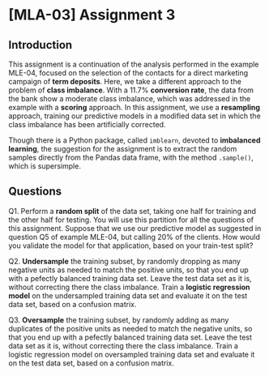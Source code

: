 # [MLA-03] Assignment 3

## Introduction

This assignment is a continuation of the analysis performed in the example MLE-04, focused on the selection of the contacts for a direct marketing campaign of **term deposits**. Here, we take a different approach to the problem of **class imbalance**. With a 11.7% **conversion rate**, the data from the bank show a moderate class imbalance, which was addressed in the example with a **scoring** approach. In this assignment, we use a **resampling** approach, training our predictive models in a modified data set in which the class imbalance has been artificially corrected.

Though there is a Python package, called `imblearn`, devoted to **imbalanced learning**, the suggestion for the assignment is to extract the random samples directly from the Pandas data frame, with the method `.sample()`, which is supersimple. 

## Questions

Q1. Perform a **random split** of the data set, taking one half for training and the other half for testing. You will use this partition for all the questions of this assignment. Suppose that we use our predictive model as suggested in question Q5 of example MLE-04, but calling 20% of the clients. How would you validate the model for that application, based on your train-test split?

Q2. **Undersample** the training subset, by randomly dropping as many negative units as needed to match the positive units, so that you end up with a pefectly balanced training data set. Leave the test data set as it is, without correcting there the class imbalance. Train a **logistic regression model** on the undersampled training data set and evaluate it on the test data set, based on a confusion matrix. 

Q3. **Oversample** the training subset, by randomly adding as many duplicates of the positive units as needed to match the negative units, so that you end up with a pefectly balanced training data set. Leave the test data set as it is, without correcting there the class imbalance. Train a logistic regression model on oversampled training data set and evaluate it on the test data set, based on a confusion matrix.
